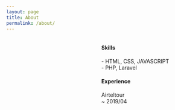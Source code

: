 ```yaml
---
layout: page
title: About
permalink: /about/
---
```

<div style="display:inline-block;float:left;width:50%;">
    <div style="background-image:url('https://ifh.cc/g/tzxij.jpg');background-size: cover;border-radius: 50%;width:100px;height: 100px;margin:40px auto 20px auto;"></div>		
</div>
	
<div style="margin-bottom: 100px;display:inline-block;width:50%;float:left;">
    <h4>Skills</h4>
    - HTML, CSS, JAVASCRIPT<br>
    - PHP, Laravel
    <h4>Experience</h4>
    Airteltour<br>
    ~ 2019/04
</div>


